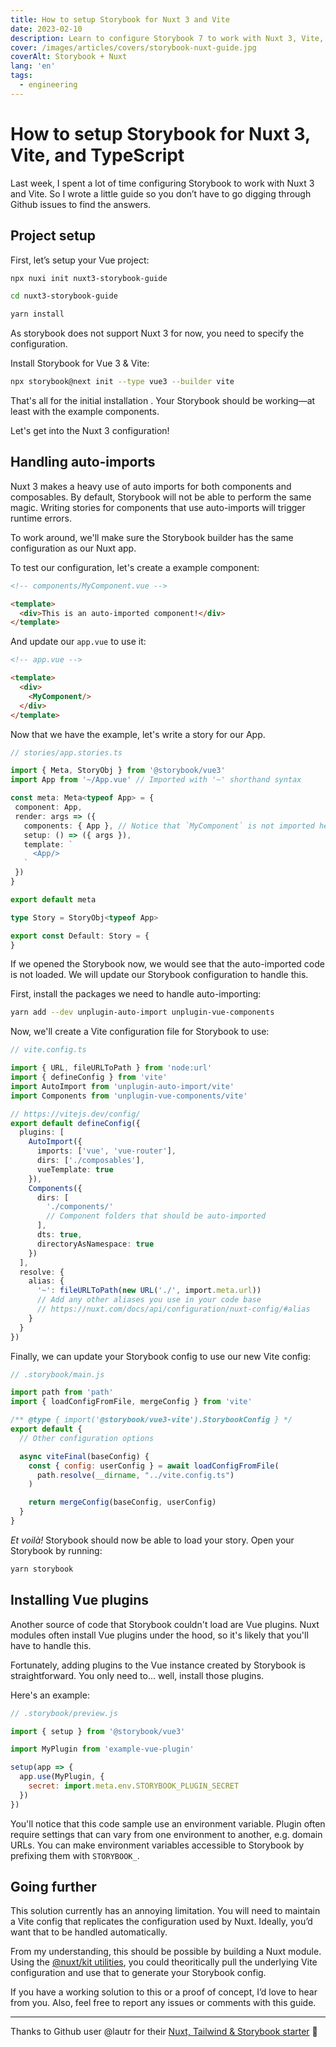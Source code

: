 ```yaml
---
title: How to setup Storybook for Nuxt 3 and Vite
date: 2023-02-10
description: Learn to configure Storybook 7 to work with Nuxt 3, Vite, and TypeScript.
cover: /images/articles/covers/storybook-nuxt-guide.jpg
coverAlt: Storybook + Nuxt
lang: 'en'
tags:
  - engineering
---
```


# How to setup Storybook for Nuxt 3, Vite, and TypeScript

Last week, I spent a lot of time configuring Storybook to work with Nuxt 3 and Vite. So I wrote a little guide so you don’t have to go digging through Github issues to find the answers.

## Project setup

First, let’s setup your Vue project:

```bash
npx nuxi init nuxt3-storybook-guide

cd nuxt3-storybook-guide

yarn install
```

As storybook does not support Nuxt 3 for now, you need to specify the configuration.

Install Storybook for Vue 3 & Vite:

```sh
npx storybook@next init --type vue3 --builder vite
```

That's all for the initial installation . Your Storybook should be working—at least with the example components.

Let's get into the Nuxt 3 configuration!

## Handling auto-imports

Nuxt 3 makes a heavy use of auto imports for both components and composables. By default, Storybook will not be able to perform the same magic. Writing stories for components that use auto-imports will trigger runtime errors.

To work around, we'll make sure the Storybook builder has the same configuration as our Nuxt app.

To test our configuration, let's create a example component:

```html
<!-- components/MyComponent.vue -->

<template>
  <div>This is an auto-imported component!</div>
</template>

```

And update our `app.vue` to use it:

```html
<!-- app.vue -->

<template>
  <div>
    <MyComponent/>
  </div>
</template>
```

Now that we have the example, let's write a story for our App.

```ts
// stories/app.stories.ts

import { Meta, StoryObj } from '@storybook/vue3'
import App from '~/App.vue' // Imported with '~' shorthand syntax

const meta: Meta<typeof App> = {
 component: App,
 render: args => ({
   components: { App }, // Notice that `MyComponent` is not imported here
   setup: () => ({ args }),
   template: `
	 <App/>
   `
 })
}

export default meta

type Story = StoryObj<typeof App>

export const Default: Story = {
}

```

If we opened the Storybook now, we would see that the auto-imported code is not loaded. We will update our Storybook configuration to handle this.

First, install the packages we need to handle auto-importing:

```sh
yarn add --dev unplugin-auto-import unplugin-vue-components
```

Now, we'll create a Vite configuration file for Storybook to use:

```ts
// vite.config.ts

import { URL, fileURLToPath } from 'node:url'
import { defineConfig } from 'vite'
import AutoImport from 'unplugin-auto-import/vite'
import Components from 'unplugin-vue-components/vite'

// https://vitejs.dev/config/
export default defineConfig({
  plugins: [
    AutoImport({
      imports: ['vue', 'vue-router'],
      dirs: ['./composables'],
      vueTemplate: true
    }),
    Components({
      dirs: [
        './components/'
        // Component folders that should be auto-imported
      ],
      dts: true,
      directoryAsNamespace: true
    })
  ],
  resolve: {
    alias: {
      '~': fileURLToPath(new URL('./', import.meta.url))
      // Add any other aliases you use in your code base
      // https://nuxt.com/docs/api/configuration/nuxt-config/#alias
    }
  }
})

```

Finally, we can update your Storybook config to use our new Vite config:

```js
// .storybook/main.js

import path from 'path'
import { loadConfigFromFile, mergeConfig } from 'vite'

/** @type { import('@storybook/vue3-vite').StorybookConfig } */
export default {
  // Other configuration options

  async viteFinal(baseConfig) {
    const { config: userConfig } = await loadConfigFromFile(
      path.resolve(__dirname, "../vite.config.ts")
    )

    return mergeConfig(baseConfig, userConfig)
  }
}

```

_Et voilà!_ Storybook should now be able to load your story. Open your Storybook by running:

```sh
yarn storybook
```

## Installing Vue plugins

Another source of code that Storybook couldn't load are Vue plugins. Nuxt modules often install Vue plugins under the hood, so it's likely that you'll have to handle this.

Fortunately, adding plugins to the Vue instance created by Storybook is straightforward. You only need to... well, install those plugins.

Here's an example:

```js
// .storybook/preview.js

import { setup } from '@storybook/vue3'

import MyPlugin from 'example-vue-plugin'

setup(app => {
  app.use(MyPlugin, {
    secret: import.meta.env.STORYBOOK_PLUGIN_SECRET
  })
})
```

You'll notice that this code sample use an environment variable. Plugin often require settings that can vary from one environment to another, e.g. domain URLs. You can make environment variables accessible to Storybook by prefixing them with `STORYBOOK_`.

## Going further

This solution currently has an annoying limitation.  You will need to maintain a Vite config that replicates the configuration used by Nuxt. Ideally, you’d want that to be handled automatically.

From my understanding, this should be possible by building a Nuxt module. Using the [@nuxt/kit utilities](https://nuxt.com/docs/guide/going-further/kit), you could theoritically pull the underlying Vite configuration and use that to generate your Storybook config.

If you have a working solution to this or a proof of concept, I’d love to hear from you. Also, feel free to report any issues or comments with this guide.

---

Thanks to Github user @lautr for their [Nuxt, Tailwind & Storybook starter](https://github.com/lautr/initium-nuxt) 🙌
